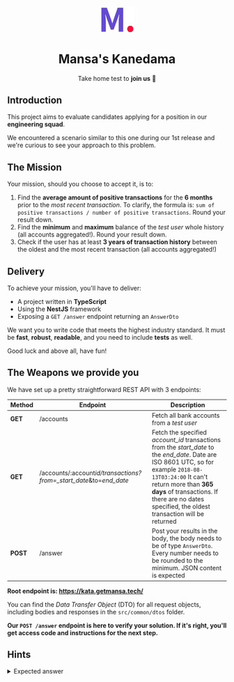<p align="center"><a href="https://github.com/MansaGroup/kanedama" target="blank"><img src="../.github/assets/logo.png" width="80" alt="Mansa's Logo" /></a></p>
<h1 align="center">Mansa's Kanedama</h1>
<p align="center">Take home test to <b>join us</b> 💜</p>

## Introduction

This project aims to evaluate candidates applying for a position in our
**engineering squad**.

We encountered a scenario similar to this one during our 1st release and
we're curious to see your approach to this problem.

## The Mission

Your mission, should you choose to accept it, is to:

1. Find the **average amount of positive transactions** for the **6 months**
   prior to the _most recent transaction_. To clarify, the formula is:
   `sum of positive transactions / number of positive transactions`.
   Round your result down.
2. Find the **minimum** and **maximum** balance of the _test user_
   whole history (all accounts aggregated!). Round your result down.
3. Check if the user has at least **3 years of transaction history** between
   the oldest and the most recent transaction (all accounts aggregated!)

## Delivery

To achieve your mission, you'll have to deliver:

- A project written in **TypeScript**
- Using the **NestJS** framework
- Exposing a `GET /answer` endpoint returning an `AnswerDto`

We want you to write code that meets the highest industry standard. It must be
**fast**, **robust**, **readable**, and you need to include **tests** as well.

Good luck and above all, have fun!

## The Weapons we provide you

We have set up a pretty straightforward REST API with 3 endpoints:

| Method   | Endpoint                                                            | Description                                                                                                                                                                                                                                                                         |
| -------- | ------------------------------------------------------------------- | ----------------------------------------------------------------------------------------------------------------------------------------------------------------------------------------------------------------------------------------------------------------------------------- |
| **GET**  | /accounts                                                           | Fetch all bank accounts from a _test user_                                                                                                                                                                                                                                          |
| **GET**  | /accounts/:account*id/transactions?from=\_start_date*&to=_end_date_ | Fetch the specified _account_id_ transactions from the _start_date_ to the _end_date_. Date are ISO 8601 UTC, so for example `2018-08-13T03:24:00` It can't return more than **365 days** of transactions. If there are no dates specified, the oldest transaction will be returned |
| **POST** | /answer                                                             | Post your results in the body, the body needs to be of type `AnswerDto`. Every number needs to be rounded to the minimum. JSON content is expected                                                                                                                                  |

**Root endpoint is: https://kata.getmansa.tech/**

You can find the _Data Transfer Object_ (DTO) for all request objects, including bodies and responses in the `src/common/dtos` folder.

**Our `POST /answer` endpoint is here to verify your solution. If it's right, you'll get access code and instructions for the next step.**

## Hints

<details>
<summary>Expected answer</summary>

Here's the expected answer:

```json
{
  "6_month_average_income": 407,
  "3_years_activity": true,
  "max_balance": 19540,
  "min_balance": -4285
}
```

Here the corresponding cURL command:

```bash
curl -XPOST https://kata.getmansa.tech/answer \
	-H 'Content-Type: application/json' \
	--data-binary @- << EOF
{
	"6_month_average_income": 407,
	"3_years_activity": true,
	"max_balance": 19540,
	"min_balance": -4285
}
EOF
```

</details>
